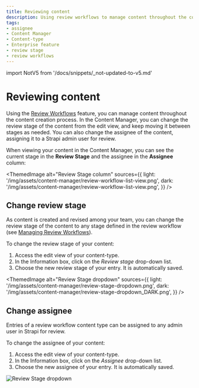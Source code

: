 ```yaml
---
title: Reviewing content
description: Using review workflows to manage content throughout the content creation process.
tags:
- assignee
- Content Manager
- Content-type
- Enterprise feature
- review stage
- review workflows
---
```


import NotV5 from '/docs/snippets/_not-updated-to-v5.md'

# Reviewing content <EnterpriseBadge />

<NotV5/>

Using the [Review Workflows](/user-docs/settings/review-workflows) feature, you can manage content throughout the content creation process. In the Content Manager, you can change the review stage of the content from the edit view, and keep moving it between stages as needed. You can also change the assignee of the content, assigning it to a Strapi admin user for review.

When viewing your content in the Content Manager, you can see the current stage in the **Review Stage** and the assignee in the **Assignee** column:

<ThemedImage
  alt="Review Stage column"
  sources={{
    light: '/img/assets/content-manager/review-workflow-list-view.png',
    dark: '/img/assets/content-manager/review-workflow-list-view.png',
  }}
/>

## Change review stage

As content is created and revised among your team, you can change the review stage of the content to any stage defined in the review workflow (see [Managing Review Workflows](/user-docs/settings/review-workflows)).

To change the review stage of your content:

1. Access the edit view of your content-type.
2. In the Information box, click on the _Review stage_ drop-down list.
3. Choose the new review stage of your entry. It is automatically saved.

<ThemedImage
  alt="Review Stage dropdown"
  sources={{
    light: '/img/assets/content-manager/review-stage-dropdown.png',
    dark: '/img/assets/content-manager/review-stage-dropdown_DARK.png',
  }}
/>

## Change assignee

Entries of a review workflow content type can be assigned to any admin user in Strapi for review.

To change the assignee of your content:

1. Access the edit view of your content-type.
2. In the Information box, click on the _Assignee_ drop-down list.
3. Choose the new assignee of your entry. It is automatically saved.

![Review Stage dropdown](/img/assets/content-manager/review-assignee-dropdown.png)

<FeedbackPlaceholder />

